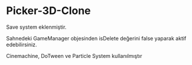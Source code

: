 # Picker-3D-Clone
Save system eklenmiştir.

Sahnedeki GameManager objesinden isDelete değerini false yaparak aktif edebilirsiniz.

Cinemachine, DoTween ve Particle System kullanılmıştır
